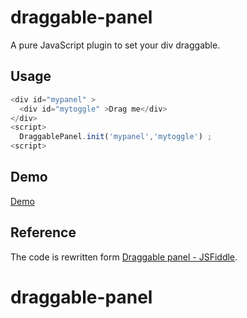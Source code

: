 # draggable-panel
A pure JavaScript plugin to set your div draggable. 
## Usage 
```javascript
<div id="mypanel" >
  <div id="mytoggle" >Drag me</div>
</div>
<script>
  DraggablePanel.init('mypanel','mytoggle') ;
<script>
```
## Demo  
[Demo](https://rawgit.com/jeno5980515/draggable-panel/master/demo.html  )

## Reference
The code is rewritten form [Draggable panel - JSFiddle](http://jsfiddle.net/i_like_robots/dqLpeo7p/).
# draggable-panel
